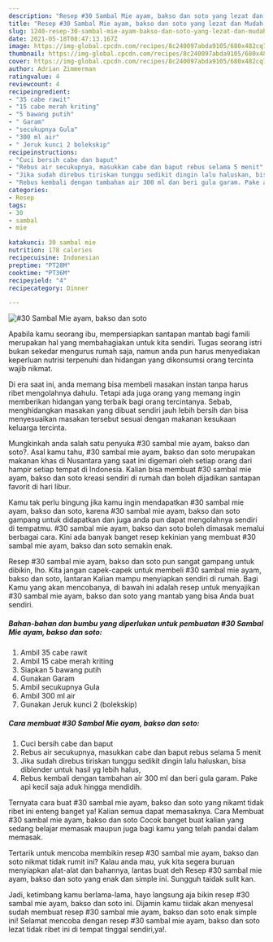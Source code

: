 ```yaml
---
description: "Resep #30 Sambal Mie ayam, bakso dan soto yang lezat dan Mudah Dibuat"
title: "Resep #30 Sambal Mie ayam, bakso dan soto yang lezat dan Mudah Dibuat"
slug: 1240-resep-30-sambal-mie-ayam-bakso-dan-soto-yang-lezat-dan-mudah-dibuat
date: 2021-05-18T08:47:13.167Z
image: https://img-global.cpcdn.com/recipes/8c240097abda9105/680x482cq70/30-sambal-mie-ayam-bakso-dan-soto-foto-resep-utama.jpg
thumbnail: https://img-global.cpcdn.com/recipes/8c240097abda9105/680x482cq70/30-sambal-mie-ayam-bakso-dan-soto-foto-resep-utama.jpg
cover: https://img-global.cpcdn.com/recipes/8c240097abda9105/680x482cq70/30-sambal-mie-ayam-bakso-dan-soto-foto-resep-utama.jpg
author: Adrian Zimmerman
ratingvalue: 4
reviewcount: 4
recipeingredient:
- "35 cabe rawit"
- "15 cabe merah kriting"
- "5 bawang putih"
- " Garam"
- "secukupnya Gula"
- "300 ml air"
- " Jeruk kunci 2 bolekskip"
recipeinstructions:
- "Cuci bersih cabe dan baput"
- "Rebus air secukupnya, masukkan cabe dan baput rebus selama 5 menit"
- "Jika sudah direbus tiriskan tunggu sedikit dingin lalu haluskan, bisa diblender untuk hasil yg lebih halus,"
- "Rebus kembali dengan tambahan air 300 ml dan beri gula garam. Pake api kecil saja aduk hingga mendidih."
categories:
- Resep
tags:
- 30
- sambal
- mie

katakunci: 30 sambal mie 
nutrition: 178 calories
recipecuisine: Indonesian
preptime: "PT28M"
cooktime: "PT36M"
recipeyield: "4"
recipecategory: Dinner

---
```



![#30 Sambal Mie ayam, bakso dan soto](https://img-global.cpcdn.com/recipes/8c240097abda9105/680x482cq70/30-sambal-mie-ayam-bakso-dan-soto-foto-resep-utama.jpg)

Apabila kamu seorang ibu, mempersiapkan santapan mantab bagi famili merupakan hal yang membahagiakan untuk kita sendiri. Tugas seorang istri bukan sekedar mengurus rumah saja, namun anda pun harus menyediakan keperluan nutrisi terpenuhi dan hidangan yang dikonsumsi orang tercinta wajib nikmat.

Di era  saat ini, anda memang bisa membeli masakan instan tanpa harus ribet mengolahnya dahulu. Tetapi ada juga orang yang memang ingin memberikan hidangan yang terbaik bagi orang tercintanya. Sebab, menghidangkan masakan yang dibuat sendiri jauh lebih bersih dan bisa menyesuaikan masakan tersebut sesuai dengan makanan kesukaan keluarga tercinta. 



Mungkinkah anda salah satu penyuka #30 sambal mie ayam, bakso dan soto?. Asal kamu tahu, #30 sambal mie ayam, bakso dan soto merupakan makanan khas di Nusantara yang saat ini digemari oleh setiap orang dari hampir setiap tempat di Indonesia. Kalian bisa membuat #30 sambal mie ayam, bakso dan soto kreasi sendiri di rumah dan boleh dijadikan santapan favorit di hari libur.

Kamu tak perlu bingung jika kamu ingin mendapatkan #30 sambal mie ayam, bakso dan soto, karena #30 sambal mie ayam, bakso dan soto gampang untuk didapatkan dan juga anda pun dapat mengolahnya sendiri di tempatmu. #30 sambal mie ayam, bakso dan soto boleh dimasak memalui berbagai cara. Kini ada banyak banget resep kekinian yang membuat #30 sambal mie ayam, bakso dan soto semakin enak.

Resep #30 sambal mie ayam, bakso dan soto pun sangat gampang untuk dibikin, lho. Kita jangan capek-capek untuk membeli #30 sambal mie ayam, bakso dan soto, lantaran Kalian mampu menyiapkan sendiri di rumah. Bagi Kamu yang akan mencobanya, di bawah ini adalah resep untuk menyajikan #30 sambal mie ayam, bakso dan soto yang mantab yang bisa Anda buat sendiri.

<!--inarticleads1-->

##### Bahan-bahan dan bumbu yang diperlukan untuk pembuatan #30 Sambal Mie ayam, bakso dan soto:

1. Ambil 35 cabe rawit
1. Ambil 15 cabe merah kriting
1. Siapkan 5 bawang putih
1. Gunakan  Garam
1. Ambil secukupnya Gula
1. Ambil 300 ml air
1. Gunakan  Jeruk kunci 2 (bolekskip)




<!--inarticleads2-->

##### Cara membuat #30 Sambal Mie ayam, bakso dan soto:

1. Cuci bersih cabe dan baput
1. Rebus air secukupnya, masukkan cabe dan baput rebus selama 5 menit
1. Jika sudah direbus tiriskan tunggu sedikit dingin lalu haluskan, bisa diblender untuk hasil yg lebih halus,
1. Rebus kembali dengan tambahan air 300 ml dan beri gula garam. Pake api kecil saja aduk hingga mendidih.




Ternyata cara buat #30 sambal mie ayam, bakso dan soto yang nikamt tidak ribet ini enteng banget ya! Kalian semua dapat memasaknya. Cara Membuat #30 sambal mie ayam, bakso dan soto Cocok banget buat kalian yang sedang belajar memasak maupun juga bagi kamu yang telah pandai dalam memasak.

Tertarik untuk mencoba membikin resep #30 sambal mie ayam, bakso dan soto nikmat tidak rumit ini? Kalau anda mau, yuk kita segera buruan menyiapkan alat-alat dan bahannya, lantas buat deh Resep #30 sambal mie ayam, bakso dan soto yang enak dan simple ini. Sungguh taidak sulit kan. 

Jadi, ketimbang kamu berlama-lama, hayo langsung aja bikin resep #30 sambal mie ayam, bakso dan soto ini. Dijamin kamu tiidak akan menyesal sudah membuat resep #30 sambal mie ayam, bakso dan soto enak simple ini! Selamat mencoba dengan resep #30 sambal mie ayam, bakso dan soto lezat tidak ribet ini di tempat tinggal sendiri,ya!.

